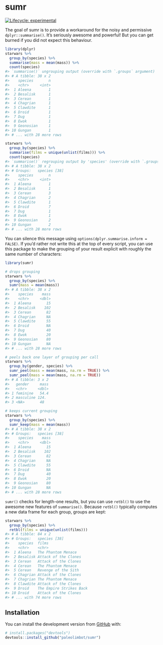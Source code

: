 
<!-- README.md is generated from README.Rmd. Please edit that file -->

# sumr

<!-- badges: start -->

[![Lifecycle:
experimental](https://img.shields.io/badge/lifecycle-experimental-orange.svg)](https://www.tidyverse.org/lifecycle/#experimental)
<!-- badges: end -->

The goal of sumr is to provide a workaround for the noisy and permissive
`dplyr::summarise()`. It’s seriously awesome and powerful\! But you can
get burned if you did not expect this behaviour.

``` r
library(dplyr)
starwars %>%
  group_by(species) %>%
  summarise(mass = mean(mass)) %>% 
  count(species)
#> `summarise()` ungrouping output (override with `.groups` argument)
#> # A tibble: 38 x 2
#>    species       n
#>    <chr>     <int>
#>  1 Aleena        1
#>  2 Besalisk      1
#>  3 Cerean        1
#>  4 Chagrian      1
#>  5 Clawdite      1
#>  6 Droid         1
#>  7 Dug           1
#>  8 Ewok          1
#>  9 Geonosian     1
#> 10 Gungan        1
#> # ... with 28 more rows

starwars %>%
  group_by(species) %>% 
  summarise(films = unique(unlist(films))) %>% 
  count(species)
#> `summarise()` regrouping output by 'species' (override with `.groups` argument)
#> # A tibble: 38 x 2
#> # Groups:   species [38]
#>    species       n
#>    <chr>     <int>
#>  1 Aleena        1
#>  2 Besalisk      1
#>  3 Cerean        3
#>  4 Chagrian      2
#>  5 Clawdite      1
#>  6 Droid         7
#>  7 Dug           1
#>  8 Ewok          1
#>  9 Geonosian     2
#> 10 Gungan        2
#> # ... with 28 more rows
```

You can silence this message using `options(dplyr.summarise.inform =
FALSE)`. If you’d rather not write this at the top of every script, you
can use this package to make the grouping of your result explicit with
roughly the same number of characters:

``` r
library(sumr)

# drops grouping
starwars %>%
  group_by(species) %>%
  sumr(mass = mean(mass))
#> # A tibble: 38 x 2
#>    species    mass
#>    <chr>     <dbl>
#>  1 Aleena       15
#>  2 Besalisk    102
#>  3 Cerean       82
#>  4 Chagrian     NA
#>  5 Clawdite     55
#>  6 Droid        NA
#>  7 Dug          40
#>  8 Ewok         20
#>  9 Geonosian    80
#> 10 Gungan       NA
#> # ... with 28 more rows

# peels back one layer of grouping per call
starwars %>%
  group_by(gender, species) %>%
  sumr_peel(mass = mean(mass, na.rm = TRUE)) %>%
  sumr_peel(mass = mean(mass, na.rm = TRUE))
#> # A tibble: 3 x 2
#>   gender     mass
#>   <chr>     <dbl>
#> 1 feminine   54.4
#> 2 masculine 124. 
#> 3 <NA>       48

# keeps current grouping
starwars %>%
  group_by(species) %>%
  sumr_keep(mass = mean(mass))
#> # A tibble: 38 x 2
#> # Groups:   species [38]
#>    species    mass
#>    <chr>     <dbl>
#>  1 Aleena       15
#>  2 Besalisk    102
#>  3 Cerean       82
#>  4 Chagrian     NA
#>  5 Clawdite     55
#>  6 Droid        NA
#>  7 Dug          40
#>  8 Ewok         20
#>  9 Geonosian    80
#> 10 Gungan       NA
#> # ... with 28 more rows
```

`sumr()` checks for length-one results, but you can use `retbl()` to use
the awesome new features of `summarise()`. Because `retbl()` typically
computes a new data frame for each group, groups are kept:

``` r
starwars %>%
  group_by(species) %>% 
  retbl(films = unique(unlist(films)))
#> # A tibble: 84 x 2
#> # Groups:   species [38]
#>    species  films                  
#>    <chr>    <chr>                  
#>  1 Aleena   The Phantom Menace     
#>  2 Besalisk Attack of the Clones   
#>  3 Cerean   Attack of the Clones   
#>  4 Cerean   The Phantom Menace     
#>  5 Cerean   Revenge of the Sith    
#>  6 Chagrian Attack of the Clones   
#>  7 Chagrian The Phantom Menace     
#>  8 Clawdite Attack of the Clones   
#>  9 Droid    The Empire Strikes Back
#> 10 Droid    Attack of the Clones   
#> # ... with 74 more rows
```

## Installation

You can install the development version from
[GitHub](https://github.com/) with:

``` r
# install.packages("devtools")
devtools::install_github("paleolimbot/sumr")
```
